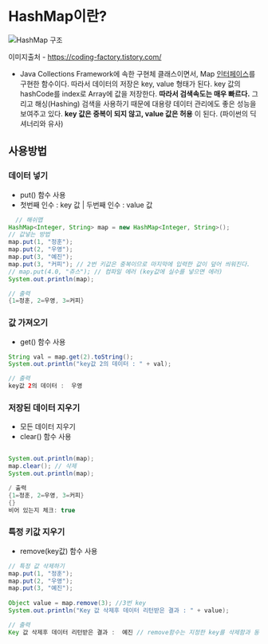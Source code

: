 # HashMap이란?

![HashMap 구조](https://blog.kakaocdn.net/dn/cfpMTT/btqEvxLt6qb/MXYNWUvXCKfRvNWjDMZoq0/img.png)

이미지출처 - https://coding-factory.tistory.com/
 - Java Collections Framework에 속한 구현체 클래스이면서, Map [인터페이스](https://limkydev.tistory.com/197)를 구현한 함수이다. 
따라서 데이터의 저장은 key, value 형태가 된다.  key 값의 hashCode를 index로 Array에 값을 저장한다. __따라서 검색속도는 매우 빠르다.__
그리고 해싱(Hashing) 검색을 사용하기 때문에 대용량 데이터 관리에도 좋은 성능을 보여주고 있다. 
__key 값은 중복이 되지 않고, value 값은 허용__ 이 된다. (파이썬의 딕셔너리와 유사)

## 사용방법
### 데이터 넣기
  - put() 함수 사용
  - 첫번째 인수 : key 값 | 두번째 인수 : value 값
```java
  // 해쉬맵
HashMap<Integer, String> map = new HashMap<Integer, String>();
// 값넣는 방법
map.put(1, "정훈");
map.put(2, "우영");
map.put(3, "예진");
map.put(3, "커피"); // 2번 키값은 중복이므로 마지막에 입력한 값이 덮어 씌워진다.
// map.put(4.0, "쥬스"); // 컴파일 에러 (key값에 실수를 넣으면 에러)
System.out.println(map);
```
```java
// 출력
{1=정훈, 2=우영, 3=커피}
```


### 값 가져오기
  - get() 함수 사용
```java
String val = map.get(2).toString();
System.out.println("key값 2의 데이터 : " + val);
```
```java
// 출력
key값 2의 데이터 :  우영
```
### 저장된 데이터 지우기
  - 모든 데이터 지우기
   - clear() 함수 사용
```java

System.out.println(map);
map.clear(); // 삭제
System.out.println(map);
```
```java
/ 출력
{1=정훈, 2=우영, 3=커피}
{}
비어 있는지 체크: true
```
  ### 특정 키값 지우기
  - remove(key값) 함수 사용
```java
// 특정 값 삭제하기
map.put(1, "정훈");
map.put(2, "우영");
map.put(3, "예진");
 
Object value = map.remove(3); //3번 key
System.out.println("Key 값 삭제후 데이터 리턴받은 결과 : " + value);

```
```java
// 출력
Key 값 삭제후 데이터 리턴받은 결과 :  예진 // remove함수는 지정한 key를 삭제함과 동시에 value를 리턴한다
```
